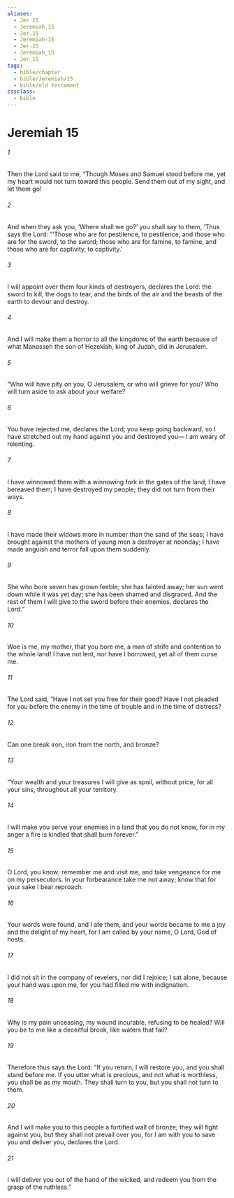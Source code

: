 ```yaml
---
aliases:
  - Jer 15
  - Jeremiah.15
  - Jer.15
  - Jeremiah-15
  - Jer-15
  - Jeremiah_15
  - Jer_15
tags:
  - bible/chapter
  - bible/Jeremiah/15
  - bible/old testament
cssclass:
  - bible
---
```


# Jeremiah 15

###### 1
Then the Lord said to me, “Though Moses and Samuel stood before me, yet my heart would not turn toward this people. Send them out of my sight, and let them go!
###### 2
And when they ask you, ‘Where shall we go?’ you shall say to them, ‘Thus says the Lord: “‘Those who are for pestilence, to pestilence, and those who are for the sword, to the sword; those who are for famine, to famine, and those who are for captivity, to captivity.’
###### 3
I will appoint over them four kinds of destroyers, declares the Lord: the sword to kill, the dogs to tear, and the birds of the air and the beasts of the earth to devour and destroy.
###### 4
And I will make them a horror to all the kingdoms of the earth because of what Manasseh the son of Hezekiah, king of Judah, did in Jerusalem.
###### 5
“Who will have pity on you, O Jerusalem, or who will grieve for you? Who will turn aside to ask about your welfare?
###### 6
You have rejected me, declares the Lord; you keep going backward, so I have stretched out my hand against you and destroyed you— I am weary of relenting.
###### 7
I have winnowed them with a winnowing fork in the gates of the land; I have bereaved them; I have destroyed my people; they did not turn from their ways.
###### 8
I have made their widows more in number than the sand of the seas; I have brought against the mothers of young men a destroyer at noonday; I have made anguish and terror fall upon them suddenly.
###### 9
She who bore seven has grown feeble; she has fainted away; her sun went down while it was yet day; she has been shamed and disgraced. And the rest of them I will give to the sword before their enemies, declares the Lord.”
###### 10
Woe is me, my mother, that you bore me, a man of strife and contention to the whole land! I have not lent, nor have I borrowed, yet all of them curse me.
###### 11
The Lord said, “Have I not set you free for their good? Have I not pleaded for you before the enemy in the time of trouble and in the time of distress?
###### 12
Can one break iron, iron from the north, and bronze?
###### 13
“Your wealth and your treasures I will give as spoil, without price, for all your sins, throughout all your territory.
###### 14
I will make you serve your enemies in a land that you do not know, for in my anger a fire is kindled that shall burn forever.”
###### 15
O Lord, you know; remember me and visit me, and take vengeance for me on my persecutors. In your forbearance take me not away; know that for your sake I bear reproach.
###### 16
Your words were found, and I ate them, and your words became to me a joy and the delight of my heart, for I am called by your name, O Lord, God of hosts.
###### 17
I did not sit in the company of revelers, nor did I rejoice; I sat alone, because your hand was upon me, for you had filled me with indignation.
###### 18
Why is my pain unceasing, my wound incurable, refusing to be healed? Will you be to me like a deceitful brook, like waters that fail?
###### 19
Therefore thus says the Lord: “If you return, I will restore you, and you shall stand before me. If you utter what is precious, and not what is worthless, you shall be as my mouth. They shall turn to you, but you shall not turn to them.
###### 20
And I will make you to this people a fortified wall of bronze; they will fight against you, but they shall not prevail over you, for I am with you to save you and deliver you, declares the Lord.
###### 21
I will deliver you out of the hand of the wicked, and redeem you from the grasp of the ruthless.”


